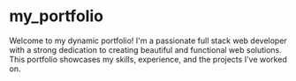 # my_portfolio
Welcome to my dynamic portfolio! I'm a passionate full stack web developer with a strong dedication to creating beautiful and functional web solutions. This portfolio showcases my skills, experience, and the projects I've worked on.

